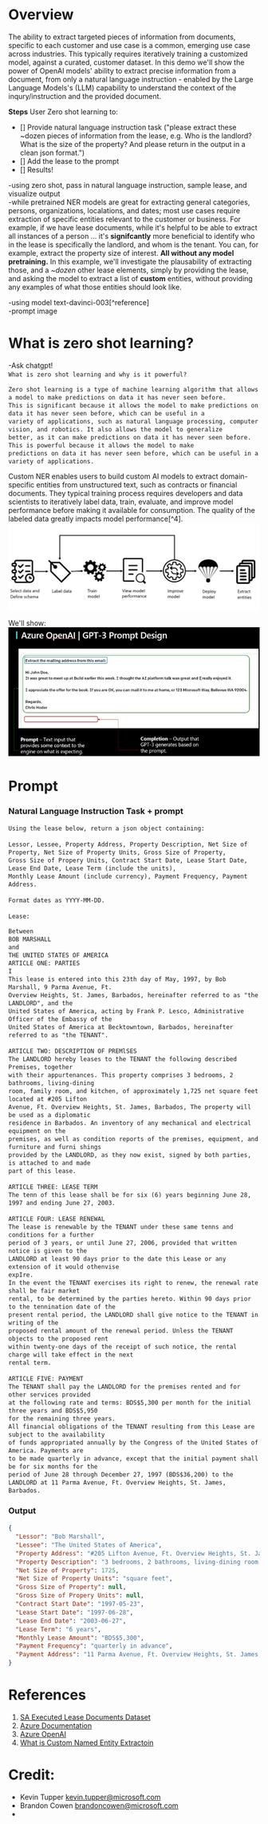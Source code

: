 # Overview  
The ability to extract targeted pieces of information from documents, specific to each customer and use case is a common, emerging use case across industries. This typically requires iteratively training a customized model, against a curated, customer dataset. In this demo we'll show the power of OpenAI models' ability to extract precise information from a document, from only a natural language instruction - enabled by the Large Language Models's (LLM) capability to understand the context of the inqury/instruction and the provided document.

**Steps**
User Zero shot learning to:
- [] Provide natural language instruction task ("please extract these ~dozen pieces of information from the lease, e.g. Who is the landlord? What is the size of the property? And please return in the output in a clean json format.")
- [] Add the lease to the prompt
- [] Results!  

-using zero shot, pass in natural language instruction, sample lease, and visualize output  
-while pretrained NER models are great for extracting general categories, persons, organizations, localations, and dates; most use cases require extraction of specific entities relevant to the customer or business. For example, if we have lease documents, while it's helpful to be able to extract all instances of a person ... it's **signifcantly** more beneficial to identify who in the lease is specifically the landlord, and whom is the tenant. You can, for example, extract the property size of interest. **All without any model pretraining.** In this example, we'll investigate the plausability of extracting those, and a *~dozen* other lease elements, simply by providing the lease, and asking the model to extract a list of **custom** entities, without providing any examples of what those entities should look like.  

-using model text-davinci-003[^reference]  
-prompt image  
# What is zero shot learning?  
-Ask chatgpt!  
`What is zero shot learning and why is it powerful?`
```
Zero shot learning is a type of machine learning algorithm that allows a model to make predictions on data it has never seen before.  
This is significant because it allows the model to make predictions on data it has never seen before, which can be useful in a  
variety of applications, such as natural language processing, computer vision, and robotics. It also allows the model to generalize  
better, as it can make predictions on data it has never seen before. This is powerful because it allows the model to make  
predictions on data it has never seen before, which can be useful in a variety of applications.  
```  


Custom NER enables users to build custom AI models to extract domain-specific entities from unstructured text, such as contracts or financial documents. 
They typical training process requires developers and data scientists to iteratively label data, train, evaluate, and improve model performance before making it available for consumption. The quality of the labeled data greatly impacts model performance[^4]. 
![](images/development-lifecycle.jpg)  

We'll show:  
![](images/prompt_design.jpg)  


# Prompt  
### Natural Language Instruction Task + prompt  
```
Using the lease below, return a json object containing:  
  
Lessor, Lessee, Property Address, Property Description, Net Size of Property, Net Size of Property Units, Gross Size of Property,  
Gross Size of Propery Units, Contract Start Date, Lease Start Date, Lease End Date, Lease Term (include the units),  
Monthly Lease Amount (include currency), Payment Frequency, Payment Address.  

Format dates as YYYY-MM-DD. 

Lease:  
```  
```LEASE AGREEMENT
Between
BOB MARSHALL
and
THE UNITED STATES OF AMERICA
ARTICLE ONE: PARTIES
I
This lease is entered into this 23th day of May, 1997, by Bob Marshall, 9 Parma Avenue, Ft.
Overview Heights, St. James, Barbados, hereinafter referred to as "the LANDLORD", and the
United States of America, acting by Frank P. Lesco, Administrative Officer of the Embassy of the
United States of America at Becktowntown, Barbados, hereinafter referred to as "the TENANT".  

ARTICLE TWO: DESCRIPTION OF PREMlSES
The LANDLORD hereby leases to the TENANT the following described Premises, together
with their appurtenances. This property comprises 3 bedrooms, 2 bathrooms, living-dining
room, family room, and kitchen, of approximately 1,725 net square feet located at #205 Lifton
Avenue, Ft. Overview Heights, St. James, Barbados, The property will be used as a diplomatic
residence in Barbados. An inventory of any mechanical and electrical equipment on the
premises, as well as condition reports of the premises, equipment, and furniture and furni shings
provided by the LANDLORD, as they now exist, signed by both parties, is attached to and made
part of this lease.  

ARTICLE THREE: LEASE TERM
The tenn of this lease shall be for six (6) years beginning June 28, 1997 and ending June 27, 2003.  

ARTICLE FOUR: LEASE RENEWAL
The lease is renewable by the TENANT under these same tenns and conditions for a further
period of 3 years, or until June 27, 2006, provided that written notice is given to the
LANDLORD at least 90 days prior to the date this Lease or any extension of it would othenvise
expIre.
In the event the TENANT exercises its right to renew, the renewal rate shall be fair market
rental, to be determined by the parties hereto. Within 90 days prior to the tennination date of the
present rental period, the LANDLORD shall give notice to the TENANT in writing of the
proposed rental amount of the renewal period. Unless the TENANT objects to the proposed rent
within twenty-one days of the receipt of such notice, the rental charge will take effect in the next
rental term.  

ARTICLE FIVE: PAYMENT
The TENANT shall pay the LANDLORD for the premises rented and for other services provided
at the following rate and terms: BDS$5,300 per month for the initial three years and BDS$5,950
for the remaining three years.
All financial obligations of the TENANT resulting from this Lease are subject to the availability
of funds appropriated annually by the Congress of the United States of America. Payments are
to be made quarterly in advance, except that the initial payment shall be for six months for the
period of June 28 through December 27, 1997 (BDS$36,200) to the LANDLORD at 11 Parma Avenue, Ft. Overview Heights, St. James, Barbados.
```  
### Output  
```json
{
  "Lessor": "Bob Marshall",
  "Lessee": "The United States of America",
  "Property Address": "#205 Lifton Avenue, Ft. Overview Heights, St. James, Barbados",
  "Property Description": "3 bedrooms, 2 bathrooms, living-dining room, family room, and kitchen",
  "Net Size of Property": 1725,
  "Net Size of Property Units": "square feet",
  "Gross Size of Property": null,
  "Gross Size of Propery Units": null,
  "Contract Start Date": "1997-05-23",
  "Lease Start Date": "1997-06-28",
  "Lease End Date": "2003-06-27",
  "Lease Term": "6 years",
  "Monthly Lease Amount": "BDS$5,300",
  "Payment Frequency": "quarterly in advance",
  "Payment Address": "11 Parma Avenue, Ft. Overview Heights, St. James, Barbados"
}
```

# References  
1. [SA Executed Lease Documents Dataset](https://www.gsa.gov/real-estate/real-estate-services/leasing/executed-lease-documents)  
2. [Azure Documentation](https://learn.microsoft.com/en-us/azure/cognitive-services/openai/overview)  
3. [Azure OpenAI](https://openai.com)
4. [What is Custom Named Entity Extractoin](https://learn.microsoft.com/en-us/azure/cognitive-services/language-service/custom-named-entity-recognition/overview)

# Credit:  
* Kevin Tupper <kevin.tupper@microsoft.com>
* Brandon Cowen <brandoncowen@microsoft.com>
* [](aka.ms/airangers)
